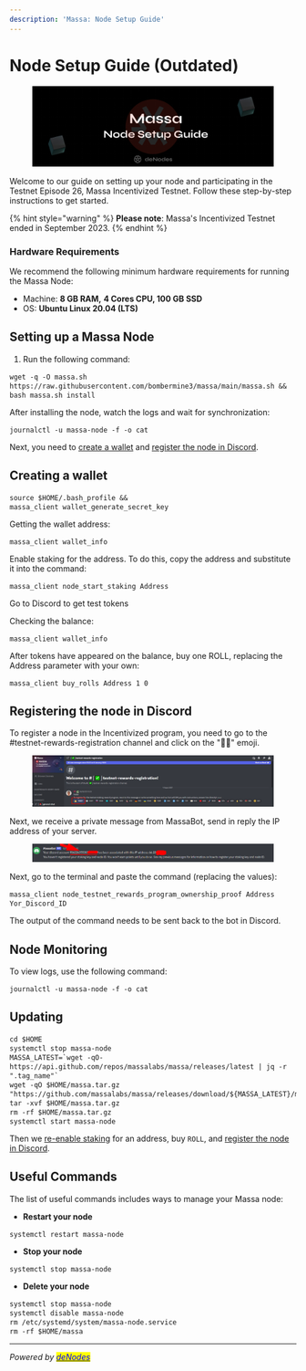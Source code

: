 ```yaml
---
description: 'Massa: Node Setup Guide'
---
```


# Node Setup Guide (Outdated)

<figure><img src="../.gitbook/assets/Massa Guide.png" alt=""><figcaption></figcaption></figure>

Welcome to our guide on setting up your node and participating in the Testnet Episode 26, Massa Incentivized Testnet. Follow these step-by-step instructions to get started.

{% hint style="warning" %}
**Please note**: Massa's Incentivized Testnet ended in September 2023.
{% endhint %}

### Hardware Requirements <a href="#hardware-requirements" id="hardware-requirements"></a>

We recommend the following minimum hardware requirements for running the Massa Node:

* Machine: **8 GB RAM,** **4 Cores CPU, 100 GB SSD**
* OS: **Ubuntu Linux 20.04 (LTS)**

## Setting up a Massa Node

1. Run the following command:

```
wget -q -O massa.sh https://raw.githubusercontent.com/bombermine3/massa/main/massa.sh && bash massa.sh install
```

After installing the node, watch the logs and wait for synchronization:

```
journalctl -u massa-node -f -o cat
```

Next, you need to [create a wallet](the-node-guide.md#creating-a-wallet) and [register the node in Discord](the-node-guide.md#registering-the-node-in-discord).

## Creating a wallet

```
source $HOME/.bash_profile &&
massa_client wallet_generate_secret_key
```

Getting the wallet address:

```
massa_client wallet_info
```

Enable staking for the address. To do this, copy the address and substitute it into the command:

```
massa_client node_start_staking Address
```

Go to Discord to get test tokens

Checking the balance:

```
massa_client wallet_info
```

After tokens have appeared on the balance, buy one ROLL, replacing the Address parameter with your own:

```
massa_client buy_rolls Address 1 0
```

## Registering the node in Discord

To register a node in the Incentivized program, you need to go to the #testnet-rewards-registration channel and click on the "👍🏻" emoji.&#x20;

<figure><img src="../.gitbook/assets/Massa-Discord1.png" alt=""><figcaption></figcaption></figure>

Next, we receive a private message from MassaBot, send in reply the IP address of your server.&#x20;

<figure><img src="../.gitbook/assets/Massa-Discord2.png" alt=""><figcaption></figcaption></figure>

Next, go to the terminal and paste the command (replacing the values):

```
massa_client node_testnet_rewards_program_ownership_proof Address Yor_Discord_ID
```

The output of the command needs to be sent back to the bot in Discord.

## Node Monitoring

To view logs, use the following command:

```
journalctl -u massa-node -f -o cat
```

## Updating

```
cd $HOME
systemctl stop massa-node
MASSA_LATEST=`wget -qO- https://api.github.com/repos/massalabs/massa/releases/latest | jq -r ".tag_name"`
wget -qO $HOME/massa.tar.gz "https://github.com/massalabs/massa/releases/download/${MASSA_LATEST}/massa_${MASSA_LATEST}_release_linux.tar.gz"
tar -xvf $HOME/massa.tar.gz
rm -rf $HOME/massa.tar.gz
systemctl start massa-node
```

Then we [re-enable staking](the-node-guide.md#creating-a-wallet) for an address, buy `ROLL`, and [register the node in Discord](the-node-guide.md#registering-the-node-in-discord).

## Useful Commands

The list of useful commands includes ways to manage your Massa node:

* **Restart your node**

```
systemctl restart massa-node
```

* **Stop your node**

```
systemctl stop massa-node
```

* **Delete your node**

```
systemctl stop massa-node
systemctl disable massa-node
rm /etc/systemd/system/massa-node.service
rm -rf $HOME/massa
```

***

_Powered by_ [_<mark style="color:blue;">deNodes</mark>_](https://twitter.com/deNodes\_)
